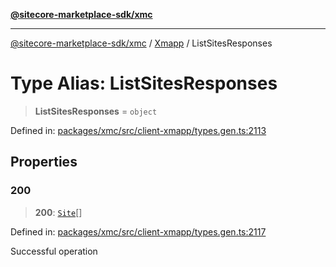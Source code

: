 [**@sitecore-marketplace-sdk/xmc**](../../../../README.md)

***

[@sitecore-marketplace-sdk/xmc](../../../../README.md) / [Xmapp](../README.md) / ListSitesResponses

# Type Alias: ListSitesResponses

> **ListSitesResponses** = `object`

Defined in: [packages/xmc/src/client-xmapp/types.gen.ts:2113](https://github.com/Sitecore/marketplace-sdk/blob/893df143248e67d8c66e942a96045542130259a0/packages/xmc/src/client-xmapp/types.gen.ts#L2113)

## Properties

### 200

> **200**: [`Site`](Site.md)[]

Defined in: [packages/xmc/src/client-xmapp/types.gen.ts:2117](https://github.com/Sitecore/marketplace-sdk/blob/893df143248e67d8c66e942a96045542130259a0/packages/xmc/src/client-xmapp/types.gen.ts#L2117)

Successful operation
